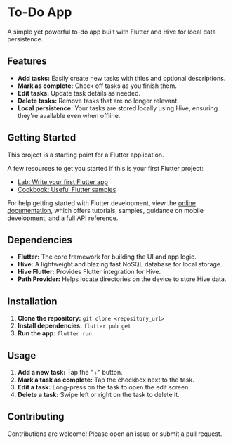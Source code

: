 # To-Do App

A simple yet powerful to-do app built with Flutter and Hive for local data persistence.

## Features

* **Add tasks:** Easily create new tasks with titles and optional descriptions.
* **Mark as complete:** Check off tasks as you finish them.
* **Edit tasks:** Update task details as needed.
* **Delete tasks:** Remove tasks that are no longer relevant.
* **Local persistence:** Your tasks are stored locally using Hive, ensuring they're available even when offline.

## Getting Started

This project is a starting point for a Flutter application.

A few resources to get you started if this is your first Flutter project:

- [Lab: Write your first Flutter app](https://docs.flutter.dev/get-started/codelab)
- [Cookbook: Useful Flutter samples](https://docs.flutter.dev/cookbook)

For help getting started with Flutter development, view the
[online documentation](https://docs.flutter.dev/), which offers tutorials,
samples, guidance on mobile development, and a full API reference.

## Dependencies

* **Flutter:** The core framework for building the UI and app logic.
* **Hive:** A lightweight and blazing fast NoSQL database for local storage.
* **Hive Flutter:**  Provides Flutter integration for Hive.
* **Path Provider:** Helps locate directories on the device to store Hive data.

## Installation

1. **Clone the repository:** `git clone <repository_url>`
2. **Install dependencies:** `flutter pub get`
3. **Run the app:** `flutter run`

## Usage

1. **Add a new task:** Tap the "+" button.
2. **Mark a task as complete:** Tap the checkbox next to the task.
3. **Edit a task:** Long-press on the task to open the edit screen.
4. **Delete a task:** Swipe left or right on the task to delete it.

## Contributing

Contributions are welcome! Please open an issue or submit a pull request.

